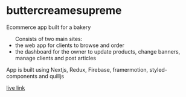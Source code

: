 # buttercreamesupreme

<p>Ecommerce app built for a bakery</p>
<ul>Consists of two main sites:
  <li>the web app for clients to browse and order</li>
<li> the dashboard for the owner to update products, change banners, manage clients and post articles</li>
</ul>
<p>App is built using Nextjs, Redux, Firebase, framermotion, styled-components and quilljs</p>
<a href="buttercreamsupreme.co.za target="_blank">live link </a>
